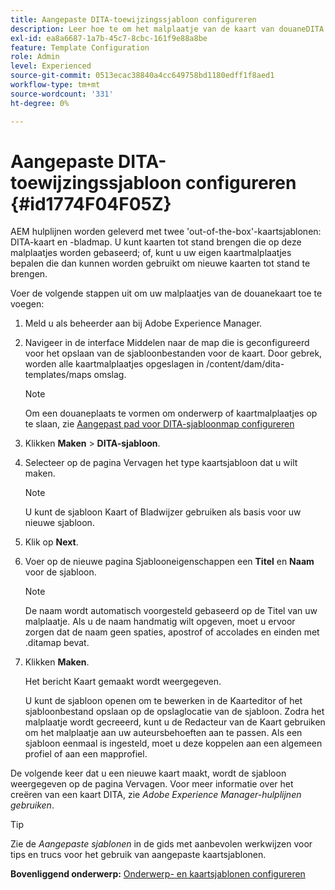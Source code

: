 ```yaml
---
title: Aangepaste DITA-toewijzingssjabloon configureren
description: Leer hoe te om het malplaatje van de kaart van douaneDITA te vormen
exl-id: ea8a6687-1a7b-45c7-8cbc-161f9e88a8be
feature: Template Configuration
role: Admin
level: Experienced
source-git-commit: 0513ecac38840a4cc649758bd1180edff1f8aed1
workflow-type: tm+mt
source-wordcount: '331'
ht-degree: 0%

---
```


# Aangepaste DITA-toewijzingssjabloon configureren {#id1774F04F05Z}

AEM hulplijnen worden geleverd met twee &#39;out-of-the-box&#39;-kaartsjablonen: DITA-kaart en -bladmap. U kunt kaarten tot stand brengen die op deze malplaatjes worden gebaseerd; of, kunt u uw eigen kaartmalplaatjes bepalen die dan kunnen worden gebruikt om nieuwe kaarten tot stand te brengen.

Voer de volgende stappen uit om uw malplaatjes van de douanekaart toe te voegen:

1. Meld u als beheerder aan bij Adobe Experience Manager.

1. Navigeer in de interface Middelen naar de map die is geconfigureerd voor het opslaan van de sjabloonbestanden voor de kaart. Door gebrek, worden alle kaartmalplaatjes opgeslagen in /content/dam/dita-templates/maps omslag.

   >[!NOTE]
   >
   > Om een douaneplaats te vormen om onderwerp of kaartmalplaatjes op te slaan, zie [Aangepast pad voor DITA-sjabloonmap configureren](conf-template-tags-custom-dita-topic-template.md#id191LCF0095Z)

1. Klikken **Maken** \> **DITA-sjabloon**.

1. Selecteer op de pagina Vervagen het type kaartsjabloon dat u wilt maken.

   >[!NOTE]
   >
   > U kunt de sjabloon Kaart of Bladwijzer gebruiken als basis voor uw nieuwe sjabloon.

1. Klik op **Next**.

1. Voer op de nieuwe pagina Sjablooneigenschappen een **Titel** en **Naam** voor de sjabloon.

   >[!NOTE]
   >
   > De naam wordt automatisch voorgesteld gebaseerd op de Titel van uw malplaatje. Als u de naam handmatig wilt opgeven, moet u ervoor zorgen dat de naam geen spaties, apostrof of accolades en einden met .ditamap bevat.

1. Klikken **Maken**.

   Het bericht Kaart gemaakt wordt weergegeven.

   U kunt de sjabloon openen om te bewerken in de Kaarteditor of het sjabloonbestand opslaan op de opslaglocatie van de sjabloon. Zodra het malplaatje wordt gecreeerd, kunt u de Redacteur van de Kaart gebruiken om het malplaatje aan uw auteursbehoeften aan te passen. Als een sjabloon eenmaal is ingesteld, moet u deze koppelen aan een algemeen profiel of aan een mapprofiel.


De volgende keer dat u een nieuwe kaart maakt, wordt de sjabloon weergegeven op de pagina Vervagen. Voor meer informatie over het creëren van een kaart DITA, zie *Adobe Experience Manager-hulplijnen gebruiken*.

>[!TIP]
>
> Zie de *Aangepaste sjablonen* in de gids met aanbevolen werkwijzen voor tips en trucs voor het gebruik van aangepaste kaartsjablonen.

**Bovenliggend onderwerp:** [Onderwerp- en kaartsjablonen configureren](conf-template-tags.md)
